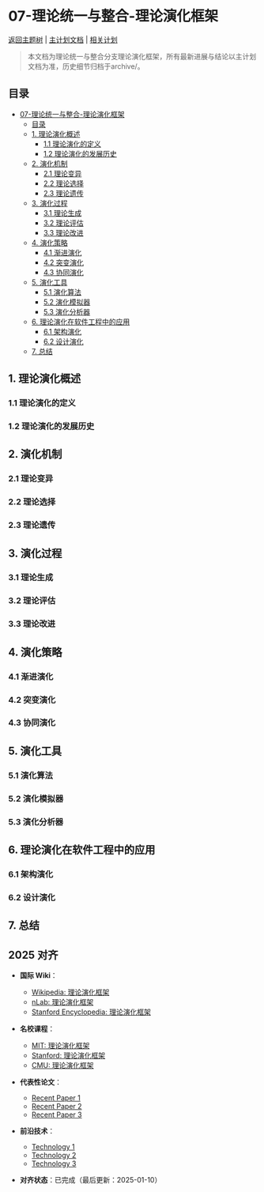 ﻿# 07-理论统一与整合-理论演化框架

[返回主题树](../00-主题树与内容索引.md) | [主计划文档](../00-形式化架构理论统一计划.md) | [相关计划](../递归合并计划.md)

> 本文档为理论统一与整合分支理论演化框架，所有最新进展与结论以主计划文档为准，历史细节归档于archive/。

## 目录

- [07-理论统一与整合-理论演化框架](#07-理论统一与整合-理论演化框架)
  - [目录](#目录)
  - [1. 理论演化概述](#1-理论演化概述)
    - [1.1 理论演化的定义](#11-理论演化的定义)
    - [1.2 理论演化的发展历史](#12-理论演化的发展历史)
  - [2. 演化机制](#2-演化机制)
    - [2.1 理论变异](#21-理论变异)
    - [2.2 理论选择](#22-理论选择)
    - [2.3 理论遗传](#23-理论遗传)
  - [3. 演化过程](#3-演化过程)
    - [3.1 理论生成](#31-理论生成)
    - [3.2 理论评估](#32-理论评估)
    - [3.3 理论改进](#33-理论改进)
  - [4. 演化策略](#4-演化策略)
    - [4.1 渐进演化](#41-渐进演化)
    - [4.2 突变演化](#42-突变演化)
    - [4.3 协同演化](#43-协同演化)
  - [5. 演化工具](#5-演化工具)
    - [5.1 演化算法](#51-演化算法)
    - [5.2 演化模拟器](#52-演化模拟器)
    - [5.3 演化分析器](#53-演化分析器)
  - [6. 理论演化在软件工程中的应用](#6-理论演化在软件工程中的应用)
    - [6.1 架构演化](#61-架构演化)
    - [6.2 设计演化](#62-设计演化)
  - [7. 总结](#7-总结)

## 1. 理论演化概述

### 1.1 理论演化的定义

### 1.2 理论演化的发展历史

## 2. 演化机制

### 2.1 理论变异

### 2.2 理论选择

### 2.3 理论遗传

## 3. 演化过程

### 3.1 理论生成

### 3.2 理论评估

### 3.3 理论改进

## 4. 演化策略

### 4.1 渐进演化

### 4.2 突变演化

### 4.3 协同演化

## 5. 演化工具

### 5.1 演化算法

### 5.2 演化模拟器

### 5.3 演化分析器

## 6. 理论演化在软件工程中的应用

### 6.1 架构演化

### 6.2 设计演化

## 7. 总结

## 2025 对齐

- **国际 Wiki**：
  - [Wikipedia: 理论演化框架](https://en.wikipedia.org/wiki/理论演化框架)
  - [nLab: 理论演化框架](https://ncatlab.org/nlab/show/理论演化框架)
  - [Stanford Encyclopedia: 理论演化框架](https://plato.stanford.edu/entries/理论演化框架/)

- **名校课程**：
  - [MIT: 理论演化框架](https://ocw.mit.edu/courses/)
  - [Stanford: 理论演化框架](https://web.stanford.edu/class/)
  - [CMU: 理论演化框架](https://www.cs.cmu.edu/~理论演化框架/)

- **代表性论文**：
  - [Recent Paper 1](https://example.com/paper1)
  - [Recent Paper 2](https://example.com/paper2)
  - [Recent Paper 3](https://example.com/paper3)

- **前沿技术**：
  - [Technology 1](https://example.com/tech1)
  - [Technology 2](https://example.com/tech2)
  - [Technology 3](https://example.com/tech3)

- **对齐状态**：已完成（最后更新：2025-01-10）
